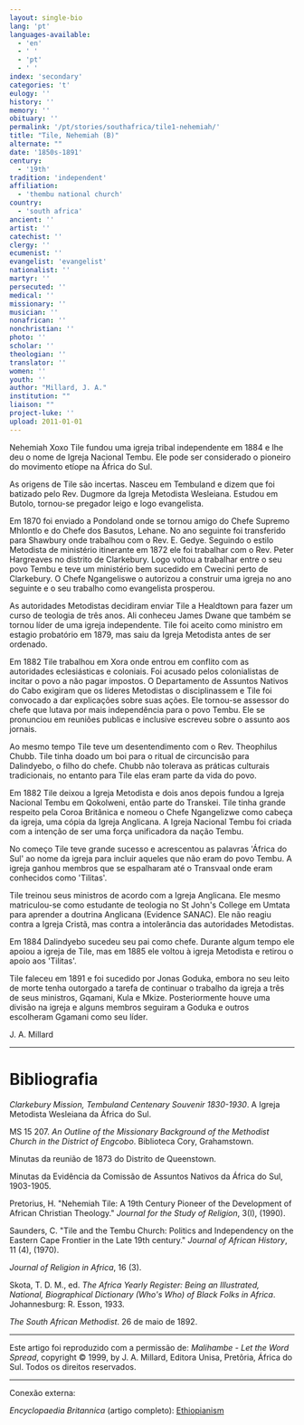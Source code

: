 ```yaml
---
layout: single-bio
lang: 'pt'
languages-available:
  - 'en'
  - ' '
  - 'pt'
  - ' '
index: 'secondary'
categories: 't'
eulogy: ''
history: ''
memory: ''
obituary: ''
permalink: '/pt/stories/southafrica/tile1-nehemiah/'
title: "Tile, Nehemiah (B)"
alternate: ""
date: '1850s-1891'
century:
  - '19th'
tradition: 'independent'
affiliation:
  - 'thembu national church'
country:
  - 'south africa'
ancient: ''
artist: ''
catechist: ''
clergy: ''
ecumenist: ''
evangelist: 'evangelist'
nationalist: ''
martyr: ''
persecuted: ''
medical: ''
missionary: ''
musician: ''
nonafrican: ''
nonchristian: ''
photo: ''
scholar: ''
theologian: ''
translator: ''
women: ''
youth: ''
author: "Millard, J. A."
institution: ""
liaison: ""
project-luke: ''
upload: 2011-01-01
---
```




Nehemiah Xoxo Tile fundou uma igreja tribal independente em 1884 e lhe deu o nome de Igreja Nacional Tembu. Ele pode ser considerado o pioneiro do movimento etíope na África do Sul.

As origens de Tile são incertas. Nasceu em Tembuland e dizem que foi batizado pelo Rev. Dugmore da Igreja Metodista Wesleiana. Estudou em Butolo, tornou-se pregador leigo e logo evangelista.

Em 1870 foi enviado a Pondoland onde se tornou amigo do Chefe Supremo Mhlontlo e do Chefe dos Basutos, Lehane. No ano seguinte foi transferido para Shawbury onde trabalhou com o Rev. E. Gedye. Seguindo o estilo Metodista de ministério itinerante em 1872 ele foi trabalhar com o Rev. Peter Hargreaves no distrito de Clarkebury. Logo voltou a trabalhar entre o seu povo Tembu e teve um ministério bem sucedido em Cwecini perto de Clarkebury. O Chefe Ngangeliswe o autorizou a construir uma igreja no ano seguinte e o seu trabalho como evangelista prosperou.

As autoridades Metodistas decidiram enviar Tile a Healdtown para fazer um curso de teologia de três anos. Ali conheceu James Dwane que também se tornou líder de uma igreja independente. Tile foi aceito como ministro em estagio probatório em 1879, mas saiu da Igreja Metodista antes de ser ordenado.

Em 1882 Tile trabalhou em Xora onde entrou em conflito com as autoridades eclesiásticas e coloniais. Foi acusado pelos colonialistas de incitar o povo a não pagar impostos. O Departamento de Assuntos Nativos do Cabo exigiram que os líderes Metodistas o disciplinassem e Tile foi convocado a dar explicações sobre suas ações. Ele tornou-se assessor do chefe que lutava por mais independência para o povo Tembu. Ele se pronunciou em reuniões publicas e inclusive escreveu sobre o assunto aos jornais.

Ao mesmo tempo Tile teve um desentendimento com o Rev. Theophilus Chubb. Tile tinha doado um boi para o ritual de circuncisão para Dalindyebo, o filho do chefe. Chubb não tolerava as práticas culturais tradicionais, no entanto para Tile elas eram parte da vida do povo.

Em 1882 Tile deixou a Igreja Metodista e dois anos depois fundou a Igreja Nacional Tembu em Qokolweni, então parte do Transkei. Tile tinha grande respeito pela Coroa Britânica e nomeou o Chefe Ngangelizwe como cabeça da igreja, uma cópia da Igreja Anglicana. A Igreja Nacional Tembu foi criada com a intenção de ser uma força unificadora da nação Tembu.

No começo Tile teve grande sucesso e acrescentou as palavras 'África do Sul' ao nome da igreja para incluir aqueles que não eram do povo Tembu. A igreja ganhou membros que se espalharam até o Transvaal onde eram conhecidos como 'Tilitas'.

Tile treinou seus ministros de acordo com a Igreja Anglicana. Ele mesmo matriculou-se como estudante de teologia no St John's College em Umtata para aprender a doutrina Anglicana (Evidence SANAC). Ele não reagiu contra a Igreja Cristã, mas contra a intolerância das autoridades Metodistas.

Em 1884 Dalindyebo sucedeu seu pai como chefe. Durante algum tempo ele apoiou a igreja de Tile, mas em 1885 ele voltou à igreja Metodista e retirou o apoio aos 'Tilitas'.

Tile faleceu em 1891 e foi sucedido por Jonas Goduka, embora no seu leito de morte tenha outorgado a tarefa de continuar o trabalho da igreja a três de seus ministros, Gqamani, Kula e Mkize. Posteriormente houve uma divisão na igreja e alguns membros seguiram a Goduka e outros escolheram Ggamani como seu líder.

J. A. Millard

---

# Bibliografia

*Clarkebury Mission, Tembuland Centenary Souvenir 1830-1930*. A Igreja Metodista Wesleiana da África do Sul.

MS 15 207. *An Outline of the Missionary Background of the Methodist Church in the District of Engcobo*. Biblioteca Cory, Grahamstown.

Minutas da reunião de 1873 do Distrito de Queenstown.

Minutas da Evidência da Comissão de Assuntos Nativos da África do Sul, 1903-1905.

Pretorius, H. "Nehemiah Tile: A 19th Century Pioneer of the Development of African Christian Theology." *Journal for the Study of Religion*, 3(I), (1990).

Saunders, C. "Tile and the Tembu Church: Politics and Independency on the Eastern Cape Frontier in the Late 19th century." *Journal of African History*, 11 (4), (1970).

*Journal of Religion in Africa*, 16 (3).

Skota, T. D. M., ed. *The Africa Yearly Register: Being an Illustrated, National, Biographical Dictionary (Who's Who) of Black Folks in Africa*. Johannesburg: R. Esson, 1933.

*The South African Methodist*. 26 de maio de 1892.

---

Este artigo foi reproduzido com a permissão de: *Malihambe - Let the Word Spread*, copyright © 1999, by J. A. Millard, Editora Unisa, Pretôria, África do Sul. Todos os direitos reservados.

---
Conexão externa:

*Encyclopaedia Britannica* (artigo completo): [Ethiopianism](http://www.britannica.com/EBchecked/topic/194224/Ethiopianism)
